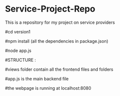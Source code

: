 # Service-Project-Repo
This is a repository for my project on service providers

#cd version1

#npm install (all the dependencies in package.json)

#node app.js

#STRUCTURE :

 #views folder contain all the frontend files and folders
 
 #app.js is the main backend file
 
 #the webpage is running at localhost:8080
